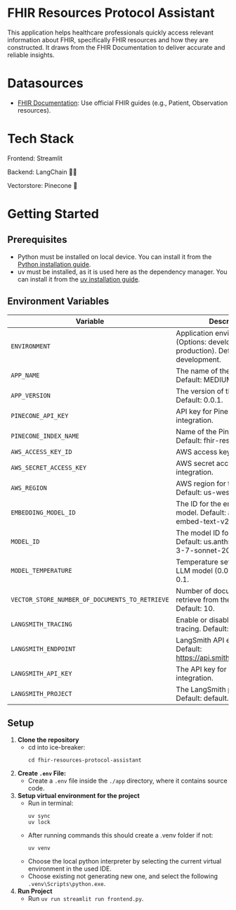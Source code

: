 # FHIR Resources Protocol Assistant

This application helps healthcare professionals quickly access relevant information about FHIR, specifically FHIR
resources and how they are constructed. It draws from the FHIR Documentation to deliver accurate and reliable insights.

# Datasources

- [FHIR Documentation](https://www.hl7.org/fhir/): Use official FHIR guides (e.g., Patient, Observation resources).

# Tech Stack

Frontend: Streamlit

Backend: LangChain 🦜🔗

Vectorstore: Pinecone 🌲

# Getting Started

## Prerequisites

- Python must be installed on local device. You can install it from
  the [Python installation guide](https://www.python.org/downloads/).
- uv must be installed, as it is used here as the dependency manager. You can install it from
  the [uv installation guide](https://docs.astral.sh/uv/getting-started/installation/).

## Environment Variables
| Variable                                      | Description                                                                                     |
|-----------------------------------------------|-------------------------------------------------------------------------------------------------|
| `ENVIRONMENT`                                 | Application environment (Options: development, staging, production). Default: development.      |
| `APP_NAME`                                    | The name of the application. Default: MEDIUM_ANALYZER.                                          |
| `APP_VERSION`                                 | The version of the application. Default: 0.0.1.                                                |
| `PINECONE_API_KEY`                            | API key for Pinecone integration.                                                              |
| `PINECONE_INDEX_NAME`                         | Name of the Pinecone index. Default: fhir-resources-index.                                      |
| `AWS_ACCESS_KEY_ID`                           | AWS access key for integration.                                                                |
| `AWS_SECRET_ACCESS_KEY`                       | AWS secret access key for integration.                                                         |
| `AWS_REGION`                                  | AWS region for the service. Default: us-west-2.                                                |
| `EMBEDDING_MODEL_ID`                          | The ID for the embedding model. Default: amazon.titan-embed-text-v2:0.                         |
| `MODEL_ID`                                    | The model ID for the LLM. Default: us.anthropic.claude-3-7-sonnet-20250219-v1:0.               |
| `MODEL_TEMPERATURE`                           | Temperature setting for the LLM model (0.0 - 1.0). Default: 0.1.                               |
| `VECTOR_STORE_NUMBER_OF_DOCUMENTS_TO_RETRIEVE`| Number of documents to retrieve from the vector store. Default: 10.                            |
| `LANGSMITH_TRACING`                           | Enable or disable LangSmith tracing. Default: True.                                            |
| `LANGSMITH_ENDPOINT`                          | LangSmith API endpoint. Default: https://api.smith.langchain.com.                              |
| `LANGSMITH_API_KEY`                           | The API key for LangSmith integration.                                                         |
| `LANGSMITH_PROJECT`                           | The LangSmith project name. Default: default.                                                  |

## Setup

1. **Clone the repository**
    - cd into ice-breaker:
      ``` 
      cd fhir-resources-protocol-assistant
2. **Create `.env` File:**
    - Create a `.env` file inside the `./app` directory, where it contains source code.
3. **Setup virtual environment for the project**
    - Run in terminal:
      ``` 
      uv sync
      uv lock
    - After running commands this should create a .venv folder if not:
      ``` 
      uv venv
    - Choose the local python interpreter by selecting the current virtual environment in the used IDE.
    - Choose existing not generating new one, and select the following `.venv\Scripts\python.exe`.
4. **Run Project**
    - Run `uv run streamlit run frontend.py`.
